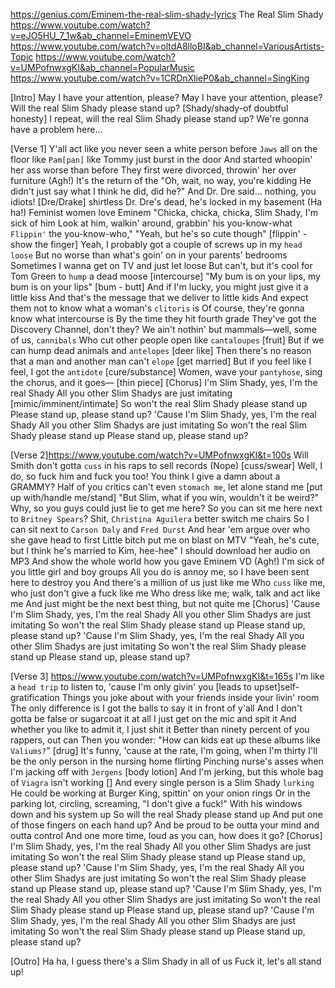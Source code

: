 
https://genius.com/Eminem-the-real-slim-shady-lyrics
The Real Slim Shady
https://www.youtube.com/watch?v=eJO5HU_7_1w&ab_channel=EminemVEVO
https://www.youtube.com/watch?v=oltdA8lloBI&ab_channel=VariousArtists-Topic
https://www.youtube.com/watch?v=UMPofnwxgKI&ab_channel=PopularMusic
https://www.youtube.com/watch?v=1CRDnXlieP0&ab_channel=SingKing

[Intro]
May I have your attention, please?
May I have your attention, please?
Will the real Slim Shady please stand up?        [Shady/shady-of doubtful honesty]
I repeat, will the real Slim Shady please stand up?
We're gonna have a problem here...

[Verse 1]
Y'all act like you never seen a white person before
`Jaws` all on the floor like `Pam[pan]` like Tommy just burst in the door
And started whoopin' her ass worse than before
They first were divorced, throwin' her over furniture (Agh!)
It's the return of the "Oh, wait, no way, you're kidding
He didn't just say what I think he did, did he?"
And Dr. Dre said… nothing, you idiots!       [Dre/Drake] shirtless
Dr. Dre's dead, he's locked in my basement (Ha ha!)
Feminist women love Eminem
"Chicka, chicka, chicka, Slim Shady, I'm sick of him
Look at him, walkin' around, grabbin' his you-know-what
`Flippin'` the you-know-who," "Yeah, but he's so cute though"  [flippin' - show the finger]
Yeah, I probably got a couple of screws up in my `head loose`
But no worse than what's goin' on in your parents' bedrooms
Sometimes I wanna get on TV and just let loose
But can't, but it's cool for Tom Green to `hump` a dead moose      [intercourse]
"My bum is on your lips, my bum is on your lips"              [bum - butt]
And if I'm lucky, you might just give it a little kiss
And that's the message that we deliver to little kids
And expect them not to know what a woman's `clitoris` is
Of course, they're gonna know what intercourse is
By the time they hit fourth grade
They've got the Discovery Channel, don't they?
We ain't nothin' but mammals—well, some of us, `cannibals`
Who cut other people open like `cantaloupes`     [fruit]
But if we can hump dead animals and `antelopes`    [deer like]
Then there's no reason that a man and another man can't `elope` [get married]
But if you feel like I feel, I got the `antidote`        [cure/substance]
Women, wave your `pantyhose`, sing the chorus, and it goes—   [thin piece]
[Chorus]
I'm Slim Shady, yes, I'm the real Shady
All you other Slim Shadys are just imitating [mimic/imminent/intimate] 
So won't the real Slim Shady please stand up
Please stand up, please stand up?
'Cause I'm Slim Shady, yes, I'm the real Shady
All you other Slim Shadys are just imitating
So won't the real Slim Shady please stand up
Please stand up, please stand up?

[Verse 2]https://www.youtube.com/watch?v=UMPofnwxgKI&t=100s
Will Smith don't gotta `cuss` in his raps to sell records (Nope)   [cuss/swear]
Well, I do, so fuck him and fuck you too!
You think I give a damn about a GRAMMY?
Half of you critics can't even `stomach me`, let alone stand me    [put up with/handle me/stand]
"But Slim, what if you win, wouldn't it be weird?"
Why, so you guys could just lie to get me here?
So you can sit me here next to `Britney Spears`?
Shit, `Christina Aguilera` better switch me chairs
So I can sit next to `Carson Daly` and `Fred Durst`
And hear 'em argue over who she gave head to first
Little bitch put me on blast on MTV
"Yeah, he's cute, but I think he's married to Kim, hee-hee"
I should download her audio on MP3
And show the whole world how you gave Eminem VD (Agh!)
I'm sick of you little girl and boy groups
All you do is annoy me, so I have been sent here to destroy you
And there's a million of us just like me
Who `cuss` like me, who just don't give a fuck like me
Who dress like me; walk, talk and act like me
And just might be the next best thing, but not quite me
[Chorus]
'Cause I'm Slim Shady, yes, I'm the real Shady
All you other Slim Shadys are just imitating
So won't the real Slim Shady please stand up
Please stand up, please stand up?
'Cause I'm Slim Shady, yes, I'm the real Shady
All you other Slim Shadys are just imitating
So won't the real Slim Shady please stand up
Please stand up, please stand up?

[Verse 3] https://www.youtube.com/watch?v=UMPofnwxgKI&t=165s
I'm like a `head trip` to listen to, 'cause I'm only givin' you   [leads to upset]self-gratification
Things you joke about with your friends inside your livin' room
The only difference is I got the balls to say it in front of y'all
And I don't gotta be false or sugarcoat it at all
I just get on the mic and spit it
And whether you like to admit it, I just shit it
Better than ninety percent of you rappers, out can
Then you wonder: "How can kids eat up these albums like `Valiums?`"  [drug]
It's funny, 'cause at the rate, I'm going, when I'm thirty
I'll be the only person in the nursing home flirting
Pinching nurse's asses when I'm jacking off with `Jergens`   [body lotion]
And I'm jerking, but this whole bag of `Viagra` isn't working []
And every single person is a Slim Shady `lurking`
He could be working at Burger King, spittin' on your onion rings
Or in the parking lot, circling, screaming, "I don't give a fuck!"
With his windows down and his system up
So will the real Shady please stand up
And put one of those fingers on each hand up?
And be proud to be outta your mind and outta control
And one more time, loud as you can, how does it go?
[Chorus]
I'm Slim Shady, yes, I'm the real Shady
All you other Slim Shadys are just imitating
So won't the real Slim Shady please stand up
Please stand up, please stand up?
'Cause I'm Slim Shady, yes, I'm the real Shady
All you other Slim Shadys are just imitating
So won't the real Slim Shady please stand up
Please stand up, please stand up?
'Cause I'm Slim Shady, yes, I'm the real Shady
All you other Slim Shadys are just imitating
So won't the real Slim Shady please stand up
Please stand up, please stand up?
'Cause I'm Slim Shady, yes, I'm the real Shady
All you other Slim Shadys are just imitating
So won't the real Slim Shady please stand up
Please stand up, please stand up?

[Outro]
Ha ha, I guess there's a Slim Shady in all of us
Fuck it, let's all stand up!